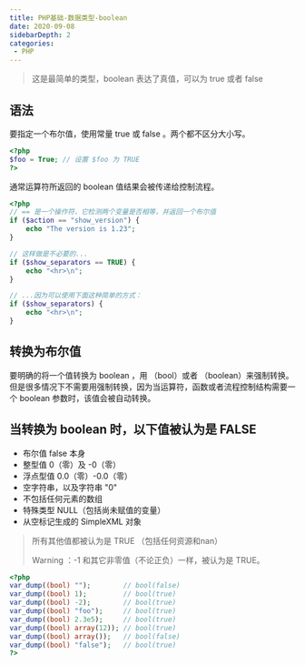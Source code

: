 ```yaml
---
title: PHP基础-数据类型-boolean
date: 2020-09-08
sidebarDepth: 2
categories:
 - PHP
---
```


> 这是最简单的类型，boolean 表达了真值，可以为 true 或者 false

## 语法

要指定一个布尔值，使用常量 true 或 false 。两个都不区分大小写。

```php
<?php
$foo = True; // 设置 $foo 为 TRUE
?>
```

通常运算符所返回的 boolean 值结果会被传递给控制流程。

```php
<?php
// == 是一个操作符，它检测两个变量是否相等，并返回一个布尔值
if ($action == "show_version") {
    echo "The version is 1.23";
}

// 这样做是不必要的...
if ($show_separators == TRUE) {
    echo "<hr>\n";
}

// ...因为可以使用下面这种简单的方式：
if ($show_separators) {
    echo "<hr>\n";
}
```



## 转换为布尔值

要明确的将一个值转换为 boolean ，用 （bool）或者 （boolean）来强制转换。但是很多情况下不需要用强制转换，因为当运算符，函数或者流程控制结构需要一个 boolean 参数时，该值会被自动转换。



## 当转换为 boolean 时，以下值被认为是 FALSE

- 布尔值 false 本身
- 整型值 0（零）及 -0（零）
- 浮点型值 0.0（零）-0.0（零）
- 空字符串，以及字符串 "0"
- 不包括任何元素的数组
- 特殊类型 NULL（包括尚未赋值的变量） 
- 从空标记生成的 SimpleXML 对象

> 所有其他值都被认为是 TRUE （包括任何资源和nan）
>
> Warning ：-1 和其它非零值（不论正负）一样，被认为是 TRUE。

```php
<?php
var_dump((bool) "");        // bool(false)
var_dump((bool) 1);         // bool(true)
var_dump((bool) -2);        // bool(true)
var_dump((bool) "foo");     // bool(true)
var_dump((bool) 2.3e5);     // bool(true)
var_dump((bool) array(12)); // bool(true)
var_dump((bool) array());   // bool(false)
var_dump((bool) "false");   // bool(true)
?>
```